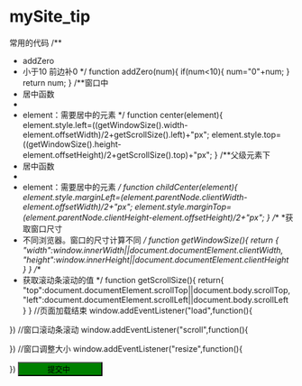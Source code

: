 # mySite_tip
常用的代码
/**
 * addZero
 * 小于10 前边补0
 */
function addZero(num){
    if(num<10){
        num="0"+num;
    }
    return num;
}
/**窗口中
 * 居中函数
 *
 * element：需要居中的元素
 */
function center(element){
    element.style.left=((getWindowSize().width-element.offsetWidth)/2+getScrollSize().left)+"px";
    element.style.top=((getWindowSize().height-element.offsetHeight)/2+getScrollSize().top)+"px";
}
/**父级元素下
 * 居中函数
 *
 * element：需要居中的元素
 */
function childCenter(element){
        element.style.marginLeft=(element.parentNode.clientWidth-element.offsetWidth)/2+"px";
        element.style.marginTop=(element.parentNode.clientHeight-element.offsetHeight)/2+"px";
}
/**
 *获取窗口尺寸
 * 不同浏览器。窗口的尺寸计算不同
 */
function getWindowSize(){
    return {
    "width":window.innerWidth||document.documentElement.clientWidth,
    "height":window.innerHeight||document.documentElement.clientHeight
    }
}
/**
 * 获取滚动条滚动的值
 */
function getScrollSize(){
    return{
        "top":document.documentElement.scrollTop||document.body.scrollTop,
        "left":document.documentElement.scrollLeft||document.body.scrollLeft
    }
}
//页面加载结束
window.addEventListener("load",function(){

 })
//窗口滚动条滚动
 window.addEventListener("scroll",function(){

 })
 //窗口调整大小
 window.addEventListener("resize",function(){

 })
 <button>提交中</button>
<style type="text/css">
    button{
        width:150px;
        background: green;
    }
    button:after{
        content:"";
        display:inline-block;
        width:5px;
        height:5px;
        /*border:1px solid #fff;*/
        border-radius:5px;
        /*box-shadow: 8px 0 #fff,16px 0 #fff,24px 0 #fff;*/
        animation: dotting infinite 3s step-start;
    }
    @keyframes dotting{
        0%{
            box-shadow:none;
        }
        30%{
            box-shadow:none;
        }
        50%{
            box-shadow: 8px 0 #fff;
        }
        70%{
            box-shadow: 8px 0 #fff,16px 0 #fff;
        }
        90%{
            box-shadow: 8px 0 #fff,16px 0 #fff,24px 0 #fff;
        }
        100%{
            box-shadow: 8px 0 #fff,16px 0 #fff,24px 0 #fff;
        }
    }
</style>

